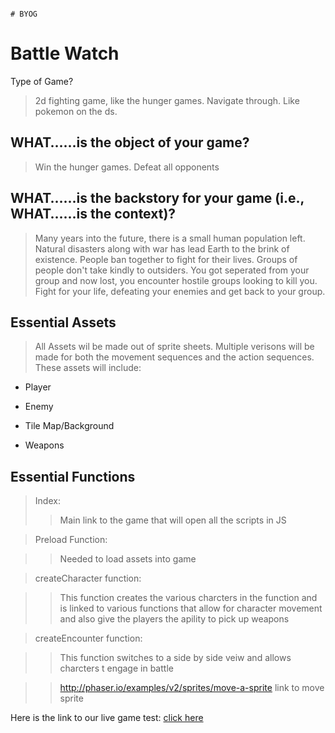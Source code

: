                                                                                                                                                                                                                                                                               # BYOG
Battle Watch
===
Type of Game?
> 2d fighting game, like the hunger games. Navigate through. Like pokemon on the ds. 

WHAT…...is the object of your game?
-----
> Win the hunger games. 
> Defeat all opponents 

WHAT…...is the backstory for your game (i.e., WHAT…...is the context)?
-----
> Many years into the future, there is a small human population left. Natural disasters along with war has lead Earth to the brink of
existence. People ban together to fight for their lives. Groups of people don't take kindly to outsiders. You got seperated from your
group and now lost, you encounter hostile groups looking to kill you. Fight for your life, defeating your enemies and get back to your
group. 

Essential Assets
---
> All Assets wil be made out of sprite sheets. Multiple verisons will be made for both the movement sequences and the action sequences. These assets will include:

* Player

* Enemy

* Tile Map/Background

* Weapons

Essential Functions
---
> Index:
>> Main link to the game that will open all the scripts in JS

> Preload Function:

>> Needed to load assets into game

> createCharacter function:

>> This function creates the various charcters in the function and is linked to various functions that allow for character movement and also give the players the apility to pick up weapons

> createEncounter function:

>> This function switches to a side by side veiw and allows charcters t engage in battle

>> http://phaser.io/examples/v2/sprites/move-a-sprite link to move sprite


Here is the link to our live game test: [click here](MaxwellPoster.github.io/Game/Boot.js)


